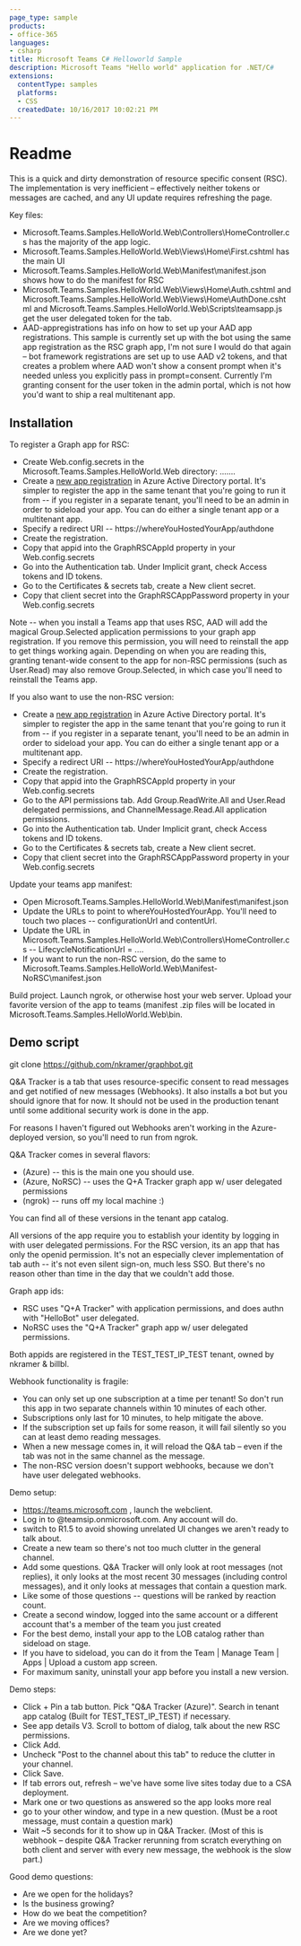 ```yaml
---
page_type: sample
products:
- office-365
languages:
- csharp
title: Microsoft Teams C# Helloworld Sample
description: Microsoft Teams "Hello world" application for .NET/C#
extensions:
  contentType: samples
  platforms:
  - CSS
  createdDate: 10/16/2017 10:02:21 PM
---
```


# Readme

This is a quick and dirty demonstration of resource specific consent (RSC).
The implementation is very inefficient – effectively neither tokens or messages are cached, and any UI update requires refreshing the page.

Key files:

- Microsoft.Teams.Samples.HelloWorld.Web\Controllers\HomeController.cs has the majority of the app logic.
- Microsoft.Teams.Samples.HelloWorld.Web\Views\Home\First.cshtml has the main UI
- Microsoft.Teams.Samples.HelloWorld.Web\Manifest\manifest.json shows how to do the manifest for RSC
- Microsoft.Teams.Samples.HelloWorld.Web\Views\Home\Auth.cshtml and  Microsoft.Teams.Samples.HelloWorld.Web\Views\Home\AuthDone.cshtml and Microsoft.Teams.Samples.HelloWorld.Web\Scripts\teamsapp.js get the user delegated token for the tab.
- AAD-appregistrations has info on how to set up your AAD app registrations. This sample is currently set up with the bot using the same app registration as the RSC graph app, I'm not sure I would do that again – bot framework registrations are set up to use AAD v2 tokens, and that creates a problem where AAD won't show a consent prompt when it's needed unless you explicitly pass in prompt=consent. Currently I'm granting consent for the user token in the admin portal, which is not how you'd want to ship a real multitenant app.

## Installation

To register a Graph app for RSC:
- Create Web.config.secrets in the Microsoft.Teams.Samples.HelloWorld.Web directory:
.......
- Create a [new app registration](https://portal.azure.com/#blade/Microsoft_AAD_IAM/ActiveDirectoryMenuBlade/RegisteredApps) in Azure Active Directory portal. It's simpler to register the app in the same tenant that you're going to run it from -- if you register in a separate tenant, you'll need to be an admin in order to sideload your app. You can do either a single tenant app or a multitenant app.
- Specify a redirect URI -- https://whereYouHostedYourApp/authdone
- Create the registration. 
- Copy that appid into the GraphRSCAppId property in your Web.config.secrets 
- Go into the Authentication tab. Under Implicit grant, check Access tokens and ID tokens.
- Go to the Certificates & secrets tab, create a New client secret. 
- Copy that client secret into the GraphRSCAppPassword property in your Web.config.secrets 

Note -- when you install a Teams app that uses RSC, AAD will add the magical Group.Selected application permissions to your graph app registration. If you remove this permission, you will need to reinstall the app to get things working again. Depending on when you are reading this, granting tenant-wide consent to the app for non-RSC permissions (such as User.Read) may also remove Group.Selected, in which case you'll need to reinstall the Teams app.

If you also want to use the non-RSC version:
- Create a [new app registration](https://portal.azure.com/#blade/Microsoft_AAD_IAM/ActiveDirectoryMenuBlade/RegisteredApps) in Azure Active Directory portal. It's simpler to register the app in the same tenant that you're going to run it from -- if you register in a separate tenant, you'll need to be an admin in order to sideload your app. You can do either a single tenant app or a multitenant app.
- Specify a redirect URI -- https://whereYouHostedYourApp/authdone
- Create the registration. 
- Copy that appid into the GraphRSCAppId property in your Web.config.secrets 
- Go to the API permissions tab. Add Group.ReadWrite.All and User.Read delegated permissions, and ChannelMessage.Read.All application permissions. 
- Go into the Authentication tab. Under Implicit grant, check Access tokens and ID tokens.
- Go to the Certificates & secrets tab, create a New client secret. 
- Copy that client secret into the GraphRSCAppPassword property in your Web.config.secrets 

Update your teams app manifest:
- Open Microsoft.Teams.Samples.HelloWorld.Web\Manifest\manifest.json 
- Update the URLs to point to whereYouHostedYourApp. You'll need to touch two places -- configurationUrl and contentUrl.
- Update the URL in Microsoft.Teams.Samples.HelloWorld.Web\Controllers\HomeController.cs -- LifecycleNotificationUrl = ....
- If you want to run the non-RSC version, do the same to Microsoft.Teams.Samples.HelloWorld.Web\Manifest-NoRSC\manifest.json 

Build project. Launch ngrok, or otherwise host your web server. Upload your favorite version of the app to teams (manifest .zip files will be located in Microsoft.Teams.Samples.HelloWorld.Web\bin.



## Demo script

git clone https://github.com/nkramer/graphbot.git 

Q&A Tracker is a tab that uses resource-specific consent to read messages and get notified of new messages (Webhooks). It also installs a bot but you should ignore that for now. It should not be used in the production tenant until some additional security work is done in the app.

For reasons I haven't figured out Webhooks aren't working in the Azure-deployed version, so you'll need to run from ngrok.

Q&A Tracker comes in several flavors:
- (Azure) -- this is the main one you should use. 
- (Azure, NoRSC) -- uses the Q+A Tracker graph app w/ user delegated permissions
- (ngrok) -- runs off my local machine :)

You can find all of these versions in the tenant app catalog.

All versions of the app require you to establish your identity by logging in with user delegated permissions.  For the RSC version, its an app that has only the openid permission. It's not an especially clever implementation of tab auth -- it's not even silent sign-on, much less SSO. But there's no reason other than time in the day that we couldn't add those. 

Graph app ids:
- RSC uses "Q+A Tracker" with application permissions, and does authn with "HelloBot" user delegated.
- NoRSC uses the "Q+A Tracker" graph app w/ user delegated permissions.

Both appids are registered in the TEST_TEST_IP_TEST tenant, owned by nkramer & billbl.

Webhook functionality is fragile:
- You can only set up one subscription at a time per tenant! So don't run this app in two separate channels within 10 minutes of each other.
- Subscriptions only last for 10 minutes, to help mitigate the above.
- If the subscription set up fails for some reason, it will fail silently so you can at least demo reading messages. 
- When a new message comes in, it will reload the Q&A tab – even if the tab was not in the same channel as the message. 
- The non-RSC version doesn't support webhooks, because we don't have user delegated webhooks.

Demo setup:
- https://teams.microsoft.com , launch the webclient.
- Log in to @teamsip.onmicrosoft.com. Any account will do.
- switch to R1.5 to avoid showing unrelated UI changes we aren't ready to talk about.
- Create a new team so there's not too much clutter in the general channel.
- Add some questions. Q&A Tracker will only look at root messages (not replies), it only looks at the most recent 30 messages (including control messages), and it only looks at messages that contain a question mark.
- Like some of those questions -- questions will be ranked by reaction count.
- Create a second window, logged into the same account or a different account that's a member of the team you just created
- For the best demo, install your app to the LOB catalog rather than sideload on stage.
- If you have to sideload, you can do it from the Team | Manage Team | Apps | Upload a custom app screen. 
- For maximum sanity, uninstall your app before you install a new version.

Demo steps:
- Click + Pin a tab button. Pick "Q&A Tracker (Azure)". Search in tenant app catalog (Built for TEST_TEST_IP_TEST) if necessary.
- See app details V3. Scroll to bottom of dialog, talk about the new RSC permissions.
- Click Add.
- Uncheck "Post to the channel about this tab" to reduce the clutter in your channel.
- Click Save.
- If tab errors out, refresh – we've have some live sites today due to a CSA deployment.
- Mark one or two questions as answered so the app looks more real
- go to your other window, and type in a new question. (Must be a root message, must contain a question mark)
- Wait ~5 seconds for it to show up in Q&A Tracker. (Most of this is webhook – despite Q&A Tracker rerunning from scratch everything on both client and server with every new message, the webhook is the slow part.)

Good demo questions:
- Are we open for the holidays?
- Is the business growing?
- How do we beat the competition?
- Are we moving offices?
- Are we done yet?
